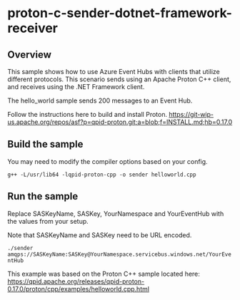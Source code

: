 # proton-c-sender-dotnet-framework-receiver

## Overview

This sample shows how to use Azure Event Hubs with clients that utilize different protocols. This scenario sends using an Apache Proton C++ client, and receives using the .NET Framework client.

The hello_world sample sends 200 messages to an Event Hub.

Follow the instructions here to build and install Proton.
https://git-wip-us.apache.org/repos/asf?p=qpid-proton.git;a=blob;f=INSTALL.md;hb=0.17.0

## Build the sample

You may need to modify the compiler options based on your config.

`g++ -L/usr/lib64 -lqpid-proton-cpp -o sender helloworld.cpp`

## Run the sample

Replace SASKeyName, SASKey, YourNamespace and YourEventHub with the values from your setup.

Note that SASKeyName and SASKey need to be URL encoded.

`./sender amqps://SASKeyName:SASKey@YourNamespace.servicebus.windows.net/YourEventHub`

This example was based on the Proton C++ sample located here:
https://qpid.apache.org/releases/qpid-proton-0.17.0/proton/cpp/examples/helloworld.cpp.html